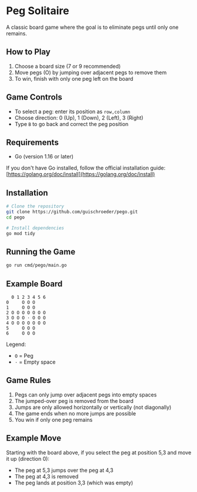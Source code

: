 # Peg Solitaire

A classic board game where the goal is to eliminate pegs until only one remains.

## How to Play

1. Choose a board size (7 or 9 recommended)
2. Move pegs (O) by jumping over adjacent pegs to remove them
3. To win, finish with only one peg left on the board

## Game Controls

- To select a peg: enter its position as `row,column`
- Choose direction: 0 (Up), 1 (Down), 2 (Left), 3 (Right)
- Type `B` to go back and correct the peg position

## Requirements

- Go (version 1.16 or later)

If you don't have Go installed, follow the official installation guide:
[https://golang.org/doc/install](https://golang.org/doc/install)

## Installation

```bash
# Clone the repository
git clone https://github.com/guischroeder/pego.git
cd pego

# Install dependencies
go mod tidy
```

## Running the Game

```bash
go run cmd/pego/main.go
```

## Example Board

```
  0 1 2 3 4 5 6
0     O O O    
1     O O O    
2 O O O O O O O
3 O O O · O O O
4 O O O O O O O
5     O O O    
6     O O O    
```

Legend:
- `O` = Peg
- `·` = Empty space

## Game Rules

1. Pegs can only jump over adjacent pegs into empty spaces
2. The jumped-over peg is removed from the board
3. Jumps are only allowed horizontally or vertically (not diagonally)
4. The game ends when no more jumps are possible
5. You win if only one peg remains

## Example Move

Starting with the board above, if you select the peg at position 5,3 and move it up (direction 0):
- The peg at 5,3 jumps over the peg at 4,3
- The peg at 4,3 is removed
- The peg lands at position 3,3 (which was empty)
